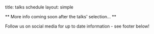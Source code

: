 title: talks schedule
layout: simple

** More info coming soon after the talks' selection... **

Follow us on social media for up to date information - see footer below!

<!--** The event schedule is now available! **

The conference talks & workshops will take place from 9AM to 6PM (UTC+2), June 2-4.

<center>[<button class="btn">View schedule!</button>](https://cfp.2021.djangocon.eu/2021/schedule/){:target="_blank"}</center>-->